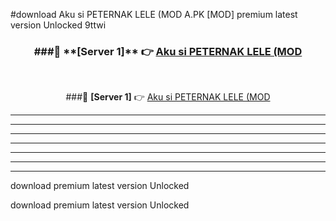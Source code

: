 #download Aku si PETERNAK LELE (MOD A.PK [MOD] premium latest version Unlocked 9ttwi 



<div align="center">
<h3>###🔹 **[Server 1]** 👉 <a href="https://download1apk.web.app/">Aku si PETERNAK LELE (MOD</a></h3><br>


###🔹 **[Server 1]** 👉 <a href="https://download1apk.web.app/">Aku si PETERNAK LELE (MOD</a></h3>
</div>



----------------------------------------------------------

----------------------------------------------------------

----------------------------------------------------------

----------------------------------------------------------

----------------------------------------------------------

----------------------------------------------------------

----------------------------------------------------------

download premium latest version Unlocked

download premium latest version Unlocked
